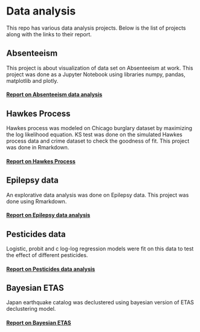 # Data analysis
This repo has various data analysis projects. Below is the list of projects along with the links to their report.
## Absenteeism
This project is about visualization of data set on Absenteeism at work. This project was done as a Jupyter Notebook using libraries numpy, pandas, matplotlib and plotly.

#### [Report on Absenteeism data analysis](https://nbviewer.jupyter.org/github/suhasshastry/DataAnalysis/blob/master/absenteeism/absenteeism.ipynb)

## Hawkes Process
Hawkes process was modeled on Chicago burglary dataset by maximizing the log likelihood equation. KS test was done on the simulated Hawkes process data and crime dataset to check the goodness of fit. This project was done in Rmarkdown.

#### [Report on Hawkes Process](https://github.com/suhasshastry/DataAnalysis/blob/master/Hawkes%20process/report/hawkes_report.pdf)

## Epilepsy data
An explorative data analysis was done on Epilepsy data. This project was done using Rmarkdown.

#### [Report on Epilepsy data analysis](https://github.com/suhasshastry/DataAnalysis/blob/master/Epilepsy/epilepsy.pdf)

## Pesticides data
Logistic, probit and c log-log regression models were fit on this data to test the effect of different pesticides.

#### [Report on Pesticides data analysis](https://github.com/suhasshastry/DataAnalysis/blob/master/Pesticides/analysis.pdf)

## Bayesian ETAS
Japan earthquake catalog was declustered using bayesian version of ETAS declustering model.

#### [Report on Bayesian ETAS](https://github.com/suhasshastry/DataAnalysis/blob/master/Bayesian%20ETAS/report.pdf)
